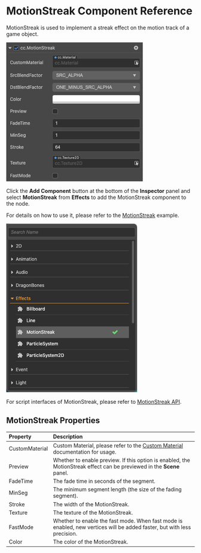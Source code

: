 # MotionStreak Component Reference

MotionStreak is used to implement a streak effect on the motion track of a game object.

![motionstreak](motion-streak/motionstreak.png)

Click the **Add Component** button at the bottom of the **Inspector** panel and select **MotionStreak** from **Effects** to add the MotionStreak component to the node.

For details on how to use it, please refer to the [MotionStreak](https://github.com/cocos-creator/test-cases-3d/tree/v3.0/assets/cases/ui/24.motion-streak) example.

![add motionStreak](motion-streak/add-motion-streak.png)

For script interfaces of MotionStreak, please refer to [MotionStreak API](__APIDOC__/en/classes/particle2d.motionstreak.html).

## MotionStreak Properties

| Property | Description
| :-------------- | :----------- |
| CustomMaterial | Custom Material, please refer to the [Custom Material](./../../ui-system/components/engine/ui-material.md) documentation for usage. |
| Preview | Whether to enable preview. If this option is enabled, the MotionStreak effect can be previewed in the **Scene** panel. |
| FadeTime | The fade time in seconds of the segment. |
| MinSeg | The minimum segment length (the size of the fading segment). |
| Stroke | The width of the MotionStreak. |
| Texture | The texture of the MotionStreak. |
| FastMode | Whether to enable the fast mode. When fast mode is enabled, new vertices will be added faster, but with less precision. |
| Color | The color of the MotionStreak. |

